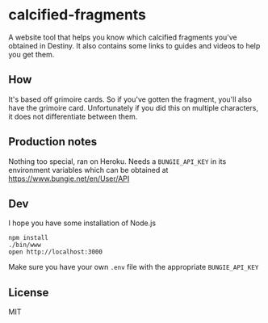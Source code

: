 # calcified-fragments

A website tool that helps you know which calcified fragments you've obtained
in Destiny. It also contains some links to guides and videos to help you
get them.

## How

It's based off grimoire cards. So if you've gotten the fragment, you'll also have
the grimoire card. Unfortunately if you did this on multiple characters, it does
not differentiate between them.

## Production notes

Nothing too special, ran on Heroku. Needs a `BUNGIE_API_KEY` in its environment
variables which can be obtained at https://www.bungie.net/en/User/API

## Dev

I hope you have some installation of Node.js

```
npm install
./bin/www
open http://localhost:3000
```

Make sure you have your own `.env` file with the appropriate `BUNGIE_API_KEY`

## License

MIT

